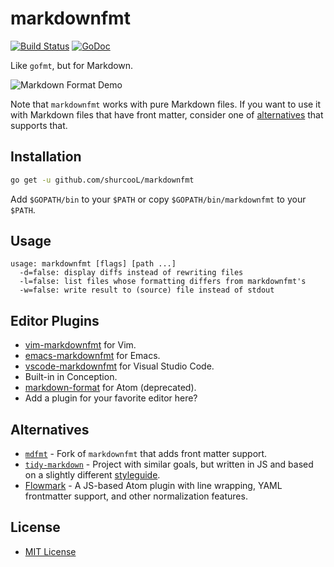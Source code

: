 markdownfmt
===========

[![Build Status](https://travis-ci.org/shurcooL/markdownfmt.svg?branch=master)](https://travis-ci.org/shurcooL/markdownfmt) [![GoDoc](https://godoc.org/github.com/shurcooL/markdownfmt?status.svg)](https://godoc.org/github.com/shurcooL/markdownfmt)

Like `gofmt`, but for Markdown.

![Markdown Format Demo](https://github.com/shurcooL/atom-markdown-format/blob/master/Demo.gif?raw=true)

Note that `markdownfmt` works with pure Markdown files. If you want to use it with Markdown files that have front matter, consider one of [alternatives](#alternatives) that supports that.

Installation
------------

```bash
go get -u github.com/shurcooL/markdownfmt
```

Add `$GOPATH/bin` to your `$PATH` or copy `$GOPATH/bin/markdownfmt` to your `$PATH`.

Usage
-----

```
usage: markdownfmt [flags] [path ...]
  -d=false: display diffs instead of rewriting files
  -l=false: list files whose formatting differs from markdownfmt's
  -w=false: write result to (source) file instead of stdout
```

Editor Plugins
--------------

-	[vim-markdownfmt](https://github.com/moorereason/vim-markdownfmt) for Vim.
-	[emacs-markdownfmt](https://github.com/nlamirault/emacs-markdownfmt) for Emacs.
-	[vscode-markdownfmt](https://marketplace.visualstudio.com/itemdetails?itemName=AnmolSinghJaggi.vscode-markdownfmt) for Visual Studio Code.
-	Built-in in Conception.
-	[markdown-format](https://atom.io/packages/markdown-format) for Atom (deprecated).
-	Add a plugin for your favorite editor here?

Alternatives
------------

-	[`mdfmt`](https://github.com/moorereason/mdfmt) - Fork of `markdownfmt` that adds front matter support.
-	[`tidy-markdown`](https://github.com/slang800/tidy-markdown) - Project with similar goals, but written in JS and based on a slightly different [styleguide](https://github.com/slang800/markdown-styleguide).
-	[Flowmark](https://github.com/jlevy/atom-flowmark) - A JS-based Atom plugin with line wrapping, YAML frontmatter support, and other normalization features.

License
-------

-	[MIT License](https://opensource.org/licenses/mit-license.php)
